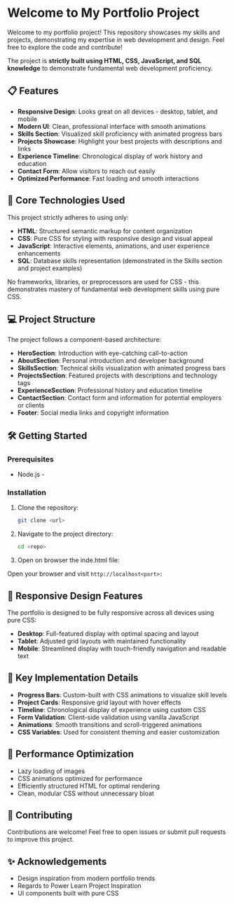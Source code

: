 
# Welcome to My Portfolio Project

Welcome to my portfolio project! This repository showcases my skills and projects, demonstrating my expertise in web development and design. Feel free to explore the code and contribute!

 The project is **strictly built using HTML, CSS, JavaScript, and SQL knowledge** to demonstrate fundamental web development proficiency.



## 📋 Features

- **Responsive Design**: Looks great on all devices - desktop, tablet, and mobile
- **Modern UI**: Clean, professional interface with smooth animations
- **Skills Section**: Visualized skill proficiency with animated progress bars
- **Projects Showcase**: Highlight your best projects with descriptions and links
- **Experience Timeline**: Chronological display of work history and education
- **Contact Form**: Allow visitors to reach out easily
- **Optimized Performance**: Fast loading and smooth interactions

## 🔧 Core Technologies Used

This project strictly adheres to using only:

- **HTML**: Structured semantic markup for content organization
- **CSS**: Pure CSS for styling with responsive design and visual appeal
- **JavaScript**: Interactive elements, animations, and user experience enhancements
- **SQL**: Database skills representation (demonstrated in the Skills section and project examples)

No frameworks, libraries, or preprocessors are used for CSS - this demonstrates mastery of fundamental web development skills using pure CSS.

## 💻 Project Structure

The project follows a component-based architecture:

- **HeroSection**: Introduction with eye-catching call-to-action
- **AboutSection**: Personal introduction and developer background
- **SkillsSection**: Technical skills visualization with animated progress bars
- **ProjectsSection**: Featured projects with descriptions and technology tags
- **ExperienceSection**: Professional history and education timeline
- **ContactSection**: Contact form and information for potential employers or clients
- **Footer**: Social media links and copyright information

## 🛠️ Getting Started

### Prerequisites

- Node.js - 

### Installation

1. Clone the repository:
   ```sh
   git clone <url>
   ```

2. Navigate to the project directory:
   ```sh
   cd <repo>
   ```

3. Open on browser the inde.html file:
   


 Open your browser and visit `http://localhost<port>:`


## 📱 Responsive Design Features

The portfolio is designed to be fully responsive across all devices using pure CSS:
- **Desktop**: Full-featured display with optimal spacing and layout
- **Tablet**: Adjusted grid layouts with maintained functionality
- **Mobile**: Streamlined display with touch-friendly navigation and readable text

## 🌟 Key Implementation Details

- **Progress Bars**: Custom-built with CSS animations to visualize skill levels
- **Project Cards**: Responsive grid layout with hover effects
- **Timeline**: Chronological display of experience using custom CSS
- **Form Validation**: Client-side validation using vanilla JavaScript
- **Animations**: Smooth transitions and scroll-triggered animations
- **CSS Variables**: Used for consistent theming and easier customization

## 🔄 Performance Optimization

- Lazy loading of images
- CSS animations optimized for performance
- Efficiently structured HTML for optimal rendering
- Clean, modular CSS without unnecessary bloat

## 🤝 Contributing

Contributions are welcome! Feel free to open issues or submit pull requests to improve this project.





## ✨ Acknowledgements

- Design inspiration from modern portfolio trends
- Regards to Power Learn Project Inspiration
- UI components built with pure CSS
